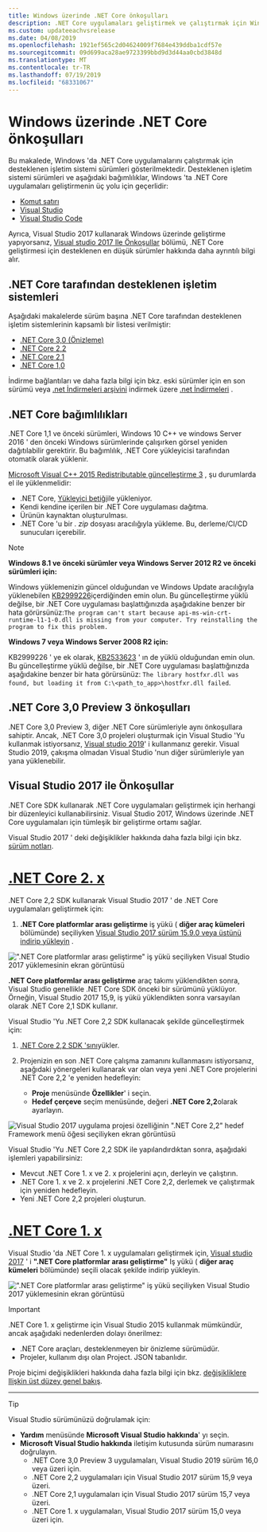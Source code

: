```yaml
---
title: Windows üzerinde .NET Core önkoşulları
description: .NET Core uygulamaları geliştirmek ve çalıştırmak için Windows makinenizde hangi bağımlılıklara ihtiyacınız olduğunu öğrenin.
ms.custom: updateeachvsrelease
ms.date: 04/08/2019
ms.openlocfilehash: 1921ef565c2d04624009f7684e439ddba1cdf57e
ms.sourcegitcommit: 09d699aca28ae9723399bbd9d3d44aa0cbd3848d
ms.translationtype: MT
ms.contentlocale: tr-TR
ms.lasthandoff: 07/19/2019
ms.locfileid: "68331067"
---
```

# <a name="prerequisites-for-net-core-on-windows"></a>Windows üzerinde .NET Core önkoşulları

Bu makalede, Windows 'da .NET Core uygulamalarını çalıştırmak için desteklenen işletim sistemi sürümleri gösterilmektedir. Desteklenen işletim sistemi sürümleri ve aşağıdaki bağımlılıklar, Windows 'ta .NET Core uygulamaları geliştirmenin üç yolu için geçerlidir:

* [Komut satırı](tutorials/using-with-xplat-cli.md)
* [Visual Studio](https://www.visualstudio.com/downloads/?utm_medium=microsoft&utm_source=docs.microsoft.com&utm_campaign=button+cta&utm_content=download+vs2017)
* [Visual Studio Code](https://code.visualstudio.com/)

Ayrıca, Visual Studio 2017 kullanarak Windows üzerinde geliştirme yapıyorsanız, [Visual studio 2017 Ile Önkoşullar](#prerequisites-with-visual-studio-2017) bölümü, .NET Core geliştirmesi için desteklenen en düşük sürümler hakkında daha ayrıntılı bilgi alır.

## <a name="net-core-supported-operating-systems"></a>.NET Core tarafından desteklenen işletim sistemleri

Aşağıdaki makalelerde sürüm başına .NET Core tarafından desteklenen işletim sistemlerinin kapsamlı bir listesi verilmiştir:

* [.NET Core 3,0 (Önizleme)](https://github.com/dotnet/core/blob/master/release-notes/3.0/3.0-supported-os.md)
* [.NET Core 2,2](https://github.com/dotnet/core/blob/master/release-notes/2.2/2.2-supported-os.md)
* [.NET Core 2,1](https://github.com/dotnet/core/blob/master/release-notes/2.1/2.1-supported-os.md)
* [.NET Core 1,0](https://github.com/dotnet/core/blob/master/release-notes/1.0/1.0-supported-os.md)

İndirme bağlantıları ve daha fazla bilgi için bkz. eski sürümler için en son sürümü veya [.net İndirmeleri arşivini](https://dotnet.microsoft.com/download/archives#dotnet-core) indirmek üzere [.net İndirmeleri](https://dotnet.microsoft.com/download) .

## <a name="net-core-dependencies"></a>.NET Core bağımlılıkları

.NET Core 1,1 ve önceki sürümleri, Windows 10 C++ ve windows Server 2016 ' den önceki Windows sürümlerinde çalışırken görsel yeniden dağıtılabilir gerektirir. Bu bağımlılık, .NET Core yükleyicisi tarafından otomatik olarak yüklenir.

[Microsoft Visual C++ 2015 Redistributable güncelleştirme 3](https://www.microsoft.com/download/details.aspx?id=52685) , şu durumlarda el ile yüklenmelidir:

* .NET Core, [Yükleyici betiği](./tools/dotnet-install-script.md)ile yükleniyor.
* Kendi kendine içerilen bir .NET Core uygulaması dağıtma.
* Ürünün kaynaktan oluşturulması.
* .NET Core 'u bir *. zip* dosyası aracılığıyla yükleme. Bu, derleme/CI/CD sunucuları içerebilir.

> [!NOTE]
> **Windows 8.1 ve önceki sürümler veya Windows Server 2012 R2 ve önceki sürümleri için:**
>
> Windows yüklemenizin güncel olduğundan ve Windows Update aracılığıyla yüklenebilen [KB2999226](https://support.microsoft.com/help/2999226/update-for-universal-c-runtime-in-windows)içerdiğinden emin olun. Bu güncelleştirme yüklü değilse, bir .NET Core uygulaması başlattığınızda aşağıdakine benzer bir hata görürsünüz:`The program can't start because api-ms-win-crt-runtime-l1-1-0.dll is missing from your computer. Try reinstalling the program to fix this problem.`
>
> **Windows 7 veya Windows Server 2008 R2 için:**
>
> KB2999226 ' ye ek olarak, [KB2533623](https://support.microsoft.com/help/2533623/microsoft-security-advisory-insecure-library-loading-could-allow-remot) ' ın de yüklü olduğundan emin olun. Bu güncelleştirme yüklü değilse, bir .NET Core uygulaması başlattığınızda aşağıdakine benzer bir hata görürsünüz: `The library hostfxr.dll was found, but loading it from C:\<path_to_app>\hostfxr.dll failed`.

## <a name="prerequisites-for-net-core-30-preview-3"></a>.NET Core 3,0 Preview 3 önkoşulları

.NET Core 3,0 Preview 3, diğer .NET Core sürümleriyle aynı önkoşullara sahiptir. Ancak, .NET Core 3,0 projeleri oluşturmak için Visual Studio 'Yu kullanmak istiyorsanız, [Visual studio 2019](https://visualstudio.microsoft.com/downloads/?utm_medium=microsoft&utm_source=docs.microsoft.com&utm_campaign=inline+link&utm_content=download+vs2019)' i kullanmanız gerekir. Visual Studio 2019, çakışma olmadan Visual Studio 'nun diğer sürümleriyle yan yana yüklenebilir.

## <a name="prerequisites-with-visual-studio-2017"></a>Visual Studio 2017 ile Önkoşullar
    
.NET Core SDK kullanarak .NET Core uygulamaları geliştirmek için herhangi bir düzenleyici kullanabilirsiniz. Visual Studio 2017, Windows üzerinde .NET Core uygulamaları için tümleşik bir geliştirme ortamı sağlar.

Visual Studio 2017 ' deki değişiklikler hakkında daha fazla bilgi için bkz. [sürüm notları](/visualstudio/releasenotes/vs2017-relnotes).

# <a name="net-core-2xtabnetcore2x"></a>[.NET Core 2. x](#tab/netcore2x)

.NET Core 2,2 SDK kullanarak Visual Studio 2017 ' de .NET Core uygulamaları geliştirmek için:

 1. **.NET Core platformlar arası geliştirme** iş yükü ( **diğer araç kümeleri** bölümünde) seçiliyken [Visual Studio 2017 sürüm 15.9.0 veya üstünü indirip yükleyin](/visualstudio/install/install-visual-studio) .

![".NET Core platformlar arası geliştirme" iş yükü seçiliyken Visual Studio 2017 yüklemesinin ekran görüntüsü](./media/windows-prerequisites/vs-2017-workloads.jpg)

**.NET Core platformlar arası geliştirme** araç takımı yüklendikten sonra, Visual Studio genellikle .NET Core SDK önceki bir sürümünü yüklüyor.
Örneğin, Visual Studio 2017 15,9, iş yükü yüklendikten sonra varsayılan olarak .NET Core 2,1 SDK kullanır.

Visual Studio 'Yu .NET Core 2,2 SDK kullanacak şekilde güncelleştirmek için:

 1. [.NET Core 2,2 SDK 'sını](https://dotnet.microsoft.com/download)yükler.

 1. Projenizin en son .NET Core çalışma zamanını kullanmasını istiyorsanız, aşağıdaki yönergeleri kullanarak var olan veya yeni .NET Core projelerini .NET Core 2,2 'e yeniden hedefleyin:

    * **Proje** menüsünde **Özellikler**' i seçin.
    * **Hedef çerçeve** seçim menüsünde, değeri **.NET Core 2,2**olarak ayarlayın.

![Visual Studio 2017 uygulama projesi özelliğinin ".NET Core 2,2" hedef Framework menü öğesi seçiliyken ekran görüntüsü](./media/windows-prerequisites/targeting-dotnet-core.jpg)

Visual Studio 'Yu .NET Core 2,2 SDK ile yapılandırdıktan sonra, aşağıdaki işlemleri yapabilirsiniz:

* Mevcut .NET Core 1. x ve 2. x projelerini açın, derleyin ve çalıştırın.
* .NET Core 1. x ve 2. x projelerini .NET Core 2,2, derlemek ve çalıştırmak için yeniden hedefleyin.
* Yeni .NET Core 2,2 projeleri oluşturun.

# <a name="net-core-1xtabnetcore1x"></a>[.NET Core 1. x](#tab/netcore1x)

Visual Studio 'da .NET Core 1. x uygulamaları geliştirmek için, [Visual studio 2017](/visualstudio/install/install-visual-studio) ' i **".NET Core platformlar arası geliştirme"** Iş yükü ( **diğer araç kümeleri** bölümünde) seçili olacak şekilde indirip yükleyin.

![".NET Core platformlar arası geliştirme" iş yükü seçiliyken Visual Studio 2017 yüklemesinin ekran görüntüsü](./media/windows-prerequisites/vs-workloads.jpg)

> [!IMPORTANT]
> .NET Core 1. x geliştirme için Visual Studio 2015 kullanmak mümkündür, ancak aşağıdaki nedenlerden dolayı önerilmez:
  > * .NET Core araçları, desteklenmeyen bir önizleme sürümüdür.
  > * Projeler, kullanım dışı olan Project. JSON tabanlıdır.
>
> Proje biçimi değişiklikleri hakkında daha fazla bilgi için bkz. [değişikliklere Ilişkin üst düzey genel bakış](./tools/cli-msbuild-architecture.md).

---

<a name="vs-mapping"></a>

> [!TIP]
> Visual Studio sürümünüzü doğrulamak için:
>
> * **Yardım** menüsünde **Microsoft Visual Studio hakkında**' yı seçin.
> * **Microsoft Visual Studio hakkında** iletişim kutusunda sürüm numarasını doğrulayın.
>   * .NET Core 3,0 Preview 3 uygulamaları, Visual Studio 2019 sürüm 16,0 veya üzeri için.
>   * .NET Core 2,2 uygulamaları için Visual Studio 2017 sürüm 15,9 veya üzeri.
>   * .NET Core 2,1 uygulamaları için Visual Studio 2017 sürüm 15,7 veya üzeri.
>   * .NET Core 1. x uygulamaları, Visual Studio 2017 sürüm 15,0 veya üzeri için.
